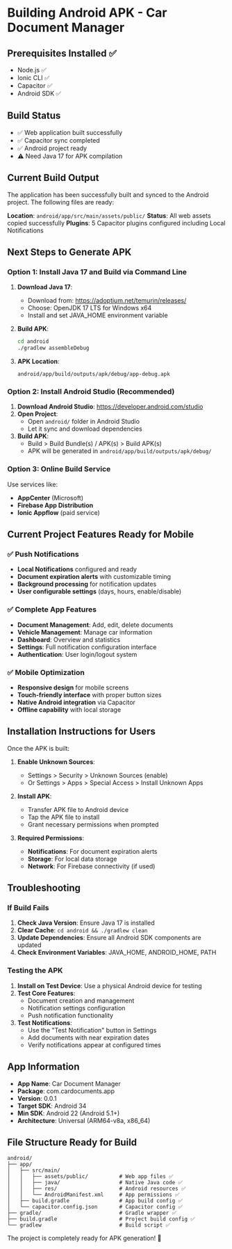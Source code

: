 # Building Android APK - Car Document Manager

## Prerequisites Installed ✅

- Node.js ✅
- Ionic CLI ✅
- Capacitor ✅
- Android SDK ✅

## Build Status

- ✅ Web application built successfully
- ✅ Capacitor sync completed
- ✅ Android project ready
- ⚠️ Need Java 17 for APK compilation

## Current Build Output

The application has been successfully built and synced to the Android project. The following files are ready:

**Location**: `android/app/src/main/assets/public/`
**Status**: All web assets copied successfully
**Plugins**: 5 Capacitor plugins configured including Local Notifications

## Next Steps to Generate APK

### Option 1: Install Java 17 and Build via Command Line

1. **Download Java 17**:

   - Download from: https://adoptium.net/temurin/releases/
   - Choose: OpenJDK 17 LTS for Windows x64
   - Install and set JAVA_HOME environment variable

2. **Build APK**:

   ```bash
   cd android
   ./gradlew assembleDebug
   ```

3. **APK Location**:
   ```
   android/app/build/outputs/apk/debug/app-debug.apk
   ```

### Option 2: Install Android Studio (Recommended)

1. **Download Android Studio**: https://developer.android.com/studio
2. **Open Project**:
   - Open `android/` folder in Android Studio
   - Let it sync and download dependencies
3. **Build APK**:
   - Build > Build Bundle(s) / APK(s) > Build APK(s)
   - APK will be generated in `android/app/build/outputs/apk/debug/`

### Option 3: Online Build Service

Use services like:

- **AppCenter** (Microsoft)
- **Firebase App Distribution**
- **Ionic Appflow** (paid service)

## Current Project Features Ready for Mobile

### ✅ Push Notifications

- **Local Notifications** configured and ready
- **Document expiration alerts** with customizable timing
- **Background processing** for notification updates
- **User configurable settings** (days, hours, enable/disable)

### ✅ Complete App Features

- **Document Management**: Add, edit, delete documents
- **Vehicle Management**: Manage car information
- **Dashboard**: Overview and statistics
- **Settings**: Full notification configuration interface
- **Authentication**: User login/logout system

### ✅ Mobile Optimization

- **Responsive design** for mobile screens
- **Touch-friendly interface** with proper button sizes
- **Native Android integration** via Capacitor
- **Offline capability** with local storage

## Installation Instructions for Users

Once the APK is built:

1. **Enable Unknown Sources**:

   - Settings > Security > Unknown Sources (enable)
   - Or Settings > Apps > Special Access > Install Unknown Apps

2. **Install APK**:

   - Transfer APK file to Android device
   - Tap the APK file to install
   - Grant necessary permissions when prompted

3. **Required Permissions**:
   - **Notifications**: For document expiration alerts
   - **Storage**: For local data storage
   - **Network**: For Firebase connectivity (if used)

## Troubleshooting

### If Build Fails

1. **Check Java Version**: Ensure Java 17 is installed
2. **Clear Cache**: `cd android && ./gradlew clean`
3. **Update Dependencies**: Ensure all Android SDK components are updated
4. **Check Environment Variables**: JAVA_HOME, ANDROID_HOME, PATH

### Testing the APK

1. **Install on Test Device**: Use a physical Android device for testing
2. **Test Core Features**:
   - Document creation and management
   - Notification settings configuration
   - Push notification functionality
3. **Test Notifications**:
   - Use the "Test Notification" button in Settings
   - Add documents with near expiration dates
   - Verify notifications appear at configured times

## App Information

- **App Name**: Car Document Manager
- **Package**: com.cardocuments.app
- **Version**: 0.0.1
- **Target SDK**: Android 34
- **Min SDK**: Android 22 (Android 5.1+)
- **Architecture**: Universal (ARM64-v8a, x86_64)

## File Structure Ready for Build

```
android/
├── app/
│   ├── src/main/
│   │   ├── assets/public/          # Web app files ✅
│   │   ├── java/                   # Native Java code ✅
│   │   ├── res/                    # Android resources ✅
│   │   └── AndroidManifest.xml     # App permissions ✅
│   ├── build.gradle                # App build config ✅
│   └── capacitor.config.json       # Capacitor config ✅
├── gradle/                         # Gradle wrapper ✅
├── build.gradle                    # Project build config ✅
└── gradlew                         # Build script ✅
```

The project is completely ready for APK generation! 🚀
